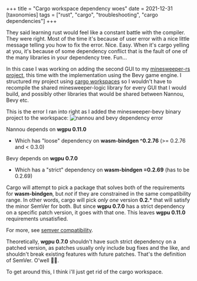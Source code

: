 +++
title = "Cargo workspace dependency woes"
date = 2021-12-31
[taxonomies]
tags = ["rust", "cargo", "troubleshooting", "cargo dependencies"]
+++

They said learning rust would feel like a constant battle with the compiler. They were right. Most of the time it's because of user error with a nice little message telling you how to fix the error. Nice. Easy.
When it's cargo yelling at you, it's because of some dependency conflict that is the fault of one of the many libraries in your dependency tree. Fun...

In this case I was working on adding the second GUI to my [minesweeper-rs project](https://github.com/YaroBear/minesweeper-rs), this time with the implementation using the Bevy game engine. I structured my project using [cargo workspaces](https://doc.rust-lang.org/book/ch14-03-cargo-workspaces.html) so I wouldn't have to recompile the shared minesweeper-logic library for every GUI that I would build, and possibly other libraries that would be shared between Nannou, Bevy etc.

This is the error I ran into right as I added the minesweeper-bevy binary project to the workspace:
![nannou and bevy dependency error](/images/cargo_workspace_woes/nannou_bevy_error.png)

Nannou depends on **wgpu 0.11.0**
- Which has "loose" dependency on **wasm-bindgen ^0.2.76** (>= 0.2.76 and < 0.3.0)
  
Bevy depends on **wgpu 0.7.0**
- Which has a "strict" dependency on **wasm-bindgen =0.2.69** (has to be 0.2.69)

Cargo will attempt to pick a package that solves both of the requirements for **wasm-bindgen**, but *not* if they are constrained in the same compatibility range. In other words, cargo will pick *only one* version **0.2.*** that will satisfy the minor SemVer for both. But since **wgpu 0.7.0** has a strict dependency on a specific patch version, it goes with that one. This leaves **wgpu 0.11.0** requirements unsatisfied.

For more, see [semver compatibility](https://doc.rust-lang.org/cargo/reference/resolver.html#semver-compatibility).

Theoretically, **wgpu 0.7.0** shouldn't have such strict dependency on a patched version, as patches usually only include bug fixes and the like, and shouldn't break existing features with future patches. That's the definition of SemVer. O'well 🤷‍♂️.

To get around this, I think i'll just get rid of the cargo workspace.

